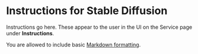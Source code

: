# Instructions for Stable Diffusion

Instructions go here. These appear to the user in the UI on the Service page under **Instructions**.

You are allowed to include basic [Markdown formatting](https://www.markdownguide.org/basic-syntax).
